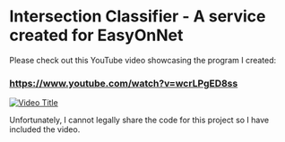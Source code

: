 # Intersection Classifier - A service created for EasyOnNet

Please check out this YouTube video showcasing the program I created:

### https://www.youtube.com/watch?v=wcrLPgED8ss

[![Video Title](https://img.youtube.com/vi/wcrLPgED8ss/0.jpg)](https://www.youtube.com/watch?v=wcrLPgED8ss)

Unfortunately, I cannot legally share the code for this project so I have included the video.
